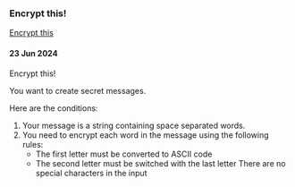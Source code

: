 ### Encrypt this!
[Encrypt this](https://www.codewars.com/kata/5848565e273af816fb000449/train/java)

#### 23 Jun 2024
Encrypt this!

You want to create secret messages.

Here are the conditions:

1. Your message is      a string containing space separated words.
2. You need to encrypt each word in the message using the following rules:
    - The first letter must be converted to ASCII code
    - The second letter must be switched with the last letter
There are no special characters in the input 